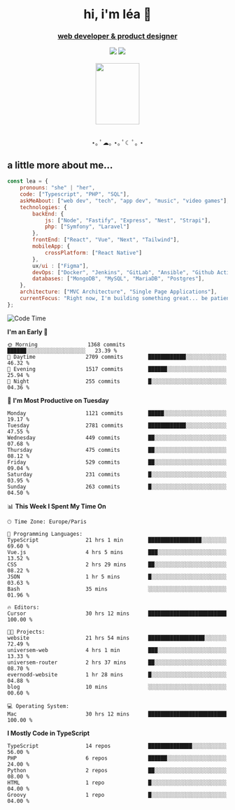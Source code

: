 <h1 align="center">hi, i'm léa 🌙</h1>
<h3 align="center"><ins>web developer & product designer</ins></h3>  
<div align="center">
  <a href="https://www.linkedin.com/in/lea-reiter22/"><img src="https://img.shields.io/badge/LinkedIn-0077B5?style=for-the-badge&logo=linkedin&logoColor=white"/></a>
  <a href="mailto:lea.reiter@outlook.fr"><img src="https://img.shields.io/badge/Contact-2A2A2A?style=for-the-badge&logo=minutemailer&logoColor=white"/></a>
</div>
<br>
  <div align="center">  <img src="https://github.com/xmnchild/xmnchild/blob/main/1702415560_StardewValleyHappyGreyCat.png" height="140" width="100"/>
</div>
<br>
  <p align="center">
                 ⋆｡ ﾟ☁︎｡ ⋆｡ ﾟ☾ ﾟ｡ ⋆
  </p>
  <h2>a little more about me...</h2>
  
```js
const lea = {
    pronouns: "she" | "her",
    code: ["Typescript", "PHP", "SQL"],
    askMeAbout: ["web dev", "tech", "app dev", "music", "video games"],
    technologies: {
        backEnd: {
            js: ["Node", "Fastify", "Express", "Nest", "Strapi"],
            php: ["Symfony", "Laravel"]
        },
        frontEnd: ["React", "Vue", "Next", "Tailwind"],
        mobileApp: {
            crossPlatform: ["React Native"]
        },
        ux/ui : ["Figma"],
        devOps: ["Docker", "Jenkins", "GitLab", "Ansible", "Github Actions"],
        databases: ["MongoDB", "MySQL", "MariaDB", "Postgres"],
    },
    architecture: ["MVC Architecture", "Single Page Applications"],
    currentFocus: "Right now, I'm building something great... be patient.",
};
```
<!--START_SECTION:waka-->
![Code Time](http://img.shields.io/badge/Code%20Time-369%20hrs%2021%20mins-blue)

**I'm an Early 🐤** 

```text
🌞 Morning                1368 commits        ██████░░░░░░░░░░░░░░░░░░░   23.39 % 
🌆 Daytime                2709 commits        ████████████░░░░░░░░░░░░░   46.32 % 
🌃 Evening                1517 commits        ██████░░░░░░░░░░░░░░░░░░░   25.94 % 
🌙 Night                  255 commits         █░░░░░░░░░░░░░░░░░░░░░░░░   04.36 % 
```
📅 **I'm Most Productive on Tuesday** 

```text
Monday                   1121 commits        █████░░░░░░░░░░░░░░░░░░░░   19.17 % 
Tuesday                  2781 commits        ████████████░░░░░░░░░░░░░   47.55 % 
Wednesday                449 commits         ██░░░░░░░░░░░░░░░░░░░░░░░   07.68 % 
Thursday                 475 commits         ██░░░░░░░░░░░░░░░░░░░░░░░   08.12 % 
Friday                   529 commits         ██░░░░░░░░░░░░░░░░░░░░░░░   09.04 % 
Saturday                 231 commits         █░░░░░░░░░░░░░░░░░░░░░░░░   03.95 % 
Sunday                   263 commits         █░░░░░░░░░░░░░░░░░░░░░░░░   04.50 % 
```


📊 **This Week I Spent My Time On** 

```text
🕑︎ Time Zone: Europe/Paris

💬 Programming Languages: 
TypeScript               21 hrs 1 min        █████████████████░░░░░░░░   69.60 % 
Vue.js                   4 hrs 5 mins        ███░░░░░░░░░░░░░░░░░░░░░░   13.52 % 
CSS                      2 hrs 29 mins       ██░░░░░░░░░░░░░░░░░░░░░░░   08.22 % 
JSON                     1 hr 5 mins         █░░░░░░░░░░░░░░░░░░░░░░░░   03.63 % 
Bash                     35 mins             ░░░░░░░░░░░░░░░░░░░░░░░░░   01.96 % 

🔥 Editors: 
Cursor                   30 hrs 12 mins      █████████████████████████   100.00 % 

🐱‍💻 Projects: 
website                  21 hrs 54 mins      ██████████████████░░░░░░░   72.49 % 
universem-web            4 hrs 1 min         ███░░░░░░░░░░░░░░░░░░░░░░   13.33 % 
universem-router         2 hrs 37 mins       ██░░░░░░░░░░░░░░░░░░░░░░░   08.70 % 
evernodd-website         1 hr 28 mins        █░░░░░░░░░░░░░░░░░░░░░░░░   04.88 % 
blog                     10 mins             ░░░░░░░░░░░░░░░░░░░░░░░░░   00.60 % 

💻 Operating System: 
Mac                      30 hrs 12 mins      █████████████████████████   100.00 % 
```

**I Mostly Code in TypeScript** 

```text
TypeScript               14 repos            ██████████████░░░░░░░░░░░   56.00 % 
PHP                      6 repos             ██████░░░░░░░░░░░░░░░░░░░   24.00 % 
Python                   2 repos             ██░░░░░░░░░░░░░░░░░░░░░░░   08.00 % 
HTML                     1 repo              █░░░░░░░░░░░░░░░░░░░░░░░░   04.00 % 
Groovy                   1 repo              █░░░░░░░░░░░░░░░░░░░░░░░░   04.00 % 
```




<!--END_SECTION:waka-->
